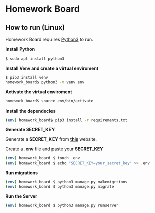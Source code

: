 # Homework Board

## How to run (Linux)

Homework Board requires [Python3](https://python.org/) to run.

**Install Python**

```sh
$ sudo apt install python3
```

**Install Venv and create a virtual enviroment**

```sh
$ pip3 install venv
homework_board$ python3 -m venv env
```

**Activate the virtual enviroment**

```sh
homework_board$ source env/bin/activate 
```

**Install the dependecies**

```sh
(env) homework_board$ pip3 install -r requirements.txt
```

**Generate SECRET_KEY**

Generate a **SECRET_KEY** from **[this](https://djecrety.ir/)** website.

Create a **.env** file and paste your **SECRET_KEY**

```sh
(env) homework_board $ touch .env
(env) homework_board $ echo "SECRET_KEY=your_secret_key" >> .env
```

**Run migrations**

```sh
(env) homework_board $ python3 manage.py makemigrtions
(env) homework_board $ python3 manage.py migrate
```

**Run the Server**

```sh
(env) homework_board $ python3 manage.py runserver
```